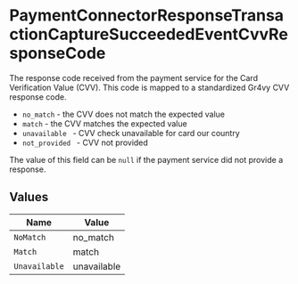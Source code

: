 # PaymentConnectorResponseTransactionCaptureSucceededEventCvvResponseCode

The response code received from the payment service for the Card
Verification Value (CVV). This code is mapped to a standardized Gr4vy
CVV response code.

- `no_match` - the CVV does not match the expected value
- `match` - the CVV matches the expected value
- `unavailable ` - CVV check unavailable for card our country
- `not_provided ` - CVV not provided

The value of this field can be `null` if the payment service did not
provide a response.


## Values

| Name          | Value         |
| ------------- | ------------- |
| `NoMatch`     | no_match      |
| `Match`       | match         |
| `Unavailable` | unavailable   |